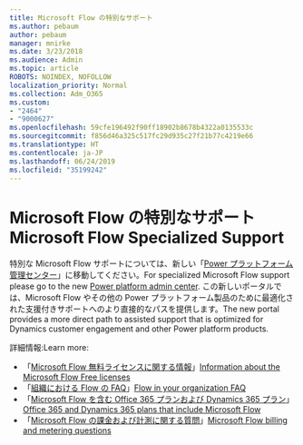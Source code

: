 ```yaml
---
title: Microsoft Flow の特別なサポート
ms.author: pebaum
author: pebaum
manager: mnirke
ms.date: 3/23/2018
ms.audience: Admin
ms.topic: article
ROBOTS: NOINDEX, NOFOLLOW
localization_priority: Normal
ms.collection: Adm_O365
ms.custom:
- "2464"
- "9000627"
ms.openlocfilehash: 59cfe196492f90ff18902b8678b4322a0135533c
ms.sourcegitcommit: f856d46a325c517fc29d935c27f21b77c4219e66
ms.translationtype: HT
ms.contentlocale: ja-JP
ms.lasthandoff: 06/24/2019
ms.locfileid: "35199242"
---
```

# <a name="microsoft-flow-specialized-support"></a><span data-ttu-id="6a168-102">Microsoft Flow の特別なサポート</span><span class="sxs-lookup"><span data-stu-id="6a168-102">Microsoft Flow Specialized Support</span></span>

<span data-ttu-id="6a168-103">特別な Microsoft Flow サポートについては、新しい「[Power プラットフォーム管理センター](https://aka.ms/flowadminsupport)」に移動してください。</span><span class="sxs-lookup"><span data-stu-id="6a168-103">For specialized Microsoft Flow support please go to the new [Power platform admin center](https://aka.ms/flowadminsupport).</span></span> <span data-ttu-id="6a168-104">この新しいポータルでは、Microsoft Flow やその他の Power プラットフォーム製品のために最適化された支援付きサポートへのより直接的なパスを提供します。</span><span class="sxs-lookup"><span data-stu-id="6a168-104">The new portal provides a more direct path to assisted support that is optimized for Dynamics customer engagement and other Power platform products.</span></span>

<span data-ttu-id="6a168-105">詳細情報:</span><span class="sxs-lookup"><span data-stu-id="6a168-105">Learn more:</span></span>
- <span data-ttu-id="6a168-106">「[Microsoft Flow 無料ライセンスに関する情報](https://go.microsoft.com/fwlink/?linkid=2095610)」</span><span class="sxs-lookup"><span data-stu-id="6a168-106">[Information about the Microsoft Flow Free licenses](https://go.microsoft.com/fwlink/?linkid=2095610)</span></span>
- <span data-ttu-id="6a168-107">「[組織における Flow の FAQ](https://go.microsoft.com/fwlink/?linkid=2072608)」</span><span class="sxs-lookup"><span data-stu-id="6a168-107">[Flow in your organization FAQ](https://go.microsoft.com/fwlink/?linkid=2072608)</span></span>
- <span data-ttu-id="6a168-108">「[Microsoft Flow を含む Office 365 プランおよび Dynamics 365 プラン](https://go.microsoft.com/fwlink/?linkid=2072406)」</span><span class="sxs-lookup"><span data-stu-id="6a168-108">[Office 365 and Dynamics 365 plans that include Microsoft Flow](https://go.microsoft.com/fwlink/?linkid=2072406)</span></span>
- <span data-ttu-id="6a168-109">「[Microsoft Flow の課金および計測に関する質問](https://go.microsoft.com/fwlink/?linkid=2072612)」</span><span class="sxs-lookup"><span data-stu-id="6a168-109">[Microsoft Flow billing and metering questions](https://go.microsoft.com/fwlink/?linkid=2072612)</span></span>